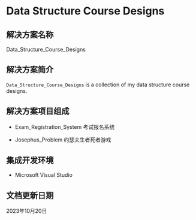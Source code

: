 # Data Structure Course Designs

## 解决方案名称

Data_Structure_Course_Designs

## 解决方案简介

`Data_Structure_Course_Designs` is a collection of my data structure course designs.

## 解决方案项目组成

* Exam_Registration_System 考试报名系统

* Josephus_Problem 约瑟夫生者死者游戏

## 集成开发环境

* Microsoft Visual Studio

## 文档更新日期

2023年10月20日